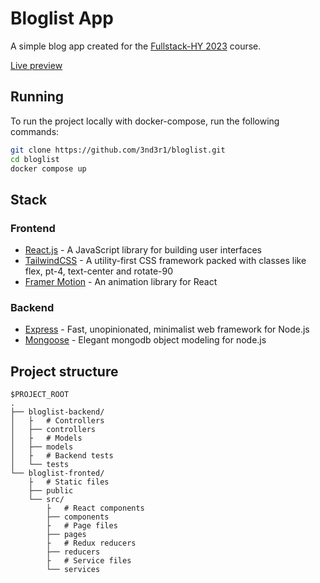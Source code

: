 # Bloglist App

A simple blog app created for the [Fullstack-HY 2023](https://github.com/3nd3r1/fullstack-hy) course.

[Live preview](https://bloglist-frontend.host.ender.fi/blogs)

## Running

To run the project locally with docker-compose, run the following commands:

```bash
git clone https://github.com/3nd3r1/bloglist.git
cd bloglist
docker compose up
```

## Stack

### Frontend

-   [React.js](https://reactjs.org/) - A JavaScript library for building user interfaces
-   [TailwindCSS](https://tailwindcss.com/) - A utility-first CSS framework packed with classes like flex, pt-4, text-center and rotate-90
-   [Framer Motion](https://www.framer.com/motion/) - An animation library for React

### Backend

-   [Express](https://expressjs.com/) - Fast, unopinionated, minimalist web framework for Node.js
-   [Mongoose]() - Elegant mongodb object modeling for node.js

## Project structure

```
$PROJECT_ROOT
.
├── bloglist-backend/
│   ├   # Controllers
│   ├── controllers
│   ├   # Models
│   ├── models
│   ├   # Backend tests
│   └── tests
└── bloglist-fronted/
    ├   # Static files
    ├── public
    └── src/
        ├   # React components
        ├── components
        ├   # Page files
        ├── pages
        ├   # Redux reducers
        ├── reducers
        ├   # Service files
        └── services
```
